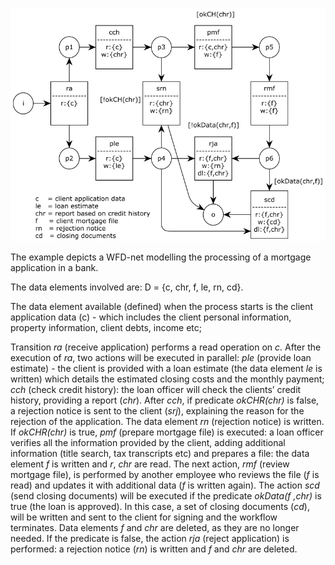 ![Alt text](/Img/wfd.png?raw=true "Title")

The example depicts a WFD-net modelling the processing of a mortgage application in
a bank. 

The data elements involved are: D = {c, chr, f, le, rn, cd}. 

The data element available (defined) when the process starts is the client application
data (c) - which includes the client personal information,
property information, client debts, income etc;

Transition *ra* (receive application) performs a read operation on *c*. After the execution of *ra*, two actions will be executed
in parallel: *ple* (provide loan estimate) - the
client is provided with a loan estimate (the data element
*le* is written) which details the estimated closing
costs and the monthly payment; *cch* (check credit history):
the loan officer will check the clients’ credit
history, providing a report (*chr*). After *cch*, if predicate
*okCHR(chr)* is false, a rejection notice is sent to
the client (*srj*), explaining the reason for the rejection
of the application. The data element *rn* (rejection
notice) is written. If *okCHR(chr)* is true, *pmf* (prepare
mortgage file) is executed: a loan officer verifies
all the information provided by the client, adding additional
information (title search, tax transcripts etc)
and prepares a file: the data element *f* is written and
*r*, *chr* are read. The next action, *rmf* (review mortgage
file), is performed by another employee who
reviews the file (*f* is read) and updates it with additional
data (*f* is written again). The action *scd* (send
closing documents) will be executed if the predicate
*okData(f ,chr)* is true (the loan is approved). In this
case, a set of closing documents (*cd*), will be written
and sent to the client for signing and the workflow terminates.
Data elements *f* and *chr* are deleted, as they
are no longer needed. If the predicate is false, the action
*rja* (reject application) is performed: a rejection
notice (*rn*) is written and *f* and *chr* are deleted.

